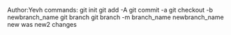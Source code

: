 Author:Yevh
commands:
git init
git add -A
git commit -a
git checkout -b newbranch_name
git branch
git branch -m branch_name newbranch_name
new
was
new2 changes